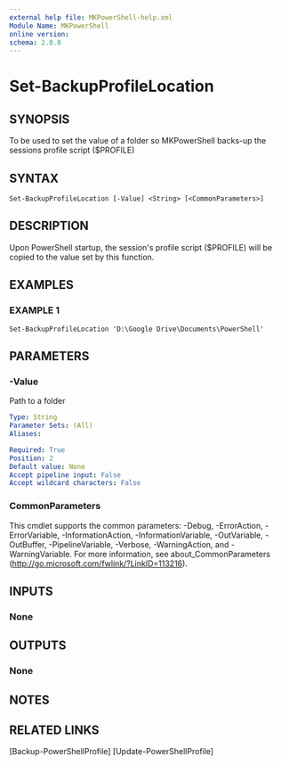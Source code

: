 ```yaml
---
external help file: MKPowerShell-help.xml
Module Name: MKPowerShell
online version:
schema: 2.0.0
---
```


# Set-BackupProfileLocation

## SYNOPSIS
To be used to set the value of a folder so MKPowerShell backs-up the sessions profile script ($PROFILE)
## SYNTAX

```
Set-BackupProfileLocation [-Value] <String> [<CommonParameters>]
```

## DESCRIPTION
Upon PowerShell startup, the session's profile script ($PROFILE) will be copied to the value set by this function.

## EXAMPLES

### EXAMPLE 1
```
Set-BackupProfileLocation 'D:\Google Drive\Documents\PowerShell'
```

## PARAMETERS

### -Value
Path to a folder

```yaml
Type: String
Parameter Sets: (All)
Aliases:

Required: True
Position: 2
Default value: None
Accept pipeline input: False
Accept wildcard characters: False
```

### CommonParameters
This cmdlet supports the common parameters: -Debug, -ErrorAction, -ErrorVariable, -InformationAction, -InformationVariable, -OutVariable, -OutBuffer, -PipelineVariable, -Verbose, -WarningAction, and -WarningVariable.
For more information, see about_CommonParameters (http://go.microsoft.com/fwlink/?LinkID=113216).

## INPUTS

### None

## OUTPUTS

### None

## NOTES

## RELATED LINKS

[Backup-PowerShellProfile]
[Update-PowerShellProfile]